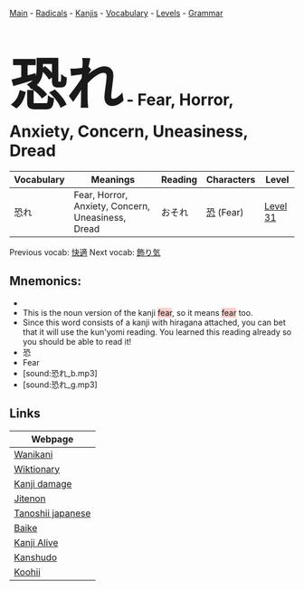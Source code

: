 <style> bigfont {font-size: 100px}</style>
[Main](../README.md) -
[Radicals](../radicals.md) -
[Kanjis](../kanjis.md) -
[Vocabulary](../vocabulary.md) -
[Levels](../levels.md) -
[Grammar](../grammar.md)
# <bigfont> 恐れ</bigfont> - Fear, Horror, Anxiety, Concern, Uneasiness, Dread 

| Vocabulary | Meanings | Reading | Characters | Level |
| --- | --- | --- | --- | --- |
| 恐れ | Fear, Horror, Anxiety, Concern, Uneasiness, Dread | おそれ |  [恐](../kanjis/恐.md) (Fear) | [Level 31](../levels/wk_level31.md) |

Previous vocab: [快適](快適.md) Next vocab: [飾り気](飾り気.md) 

## Mnemonics:

* 
* This is the noun version of the kanji <span style="background-color:#ffcccb"> fear</span>, so it means <span style="background-color:#ffcccb"> fear</span> too.
* Since this word consists of a kanji with hiragana attached, you can bet that it will use the kun'yomi reading. You learned this reading already so you should be able to read it!
* 恐
* Fear
* [sound:恐れ_b.mp3]
* [sound:恐れ_g.mp3]


## Links 

| Webpage |
| --- |
| [Wanikani          ](https://www.wanikani.com/kanji/恐れ) |
| [Wiktionary        ](https://en.wiktionary.org/wiki/恐れ) |
| [Kanji damage      ](http://www.kanjidamage.com/kanji/search?utf8=✓&q=恐れ) |
| [Jitenon           ](https://jitenon.com/kanji/恐れ) |
| [Tanoshii japanese ](https://www.tanoshiijapanese.com/dictionary/kanji.cfm?k=恐れ) |
| [Baike             ](https://baike.baidu.com/item/恐れ) |
| [Kanji Alive       ](https://app.kanjialive.com/恐れ) |
| [Kanshudo          ](https://www.kanshudo.com/searchmn?q=恐れ) |
| [Koohii            ](https://kanji.koohii.com/study/kanji/恐れ) |
